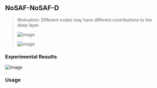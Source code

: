 ## NoSAF-NoSAF-D

> Motivation: Different nodes may have different contributions to the deep layer.
>
> ![image](https://github.com/wslong20/NoSAF-NoSAF-D/assets/103408498/c75ffc59-c907-40e7-b1df-634857928b78)
> 
> ![image](https://github.com/wslong20/NoSAF-NoSAF-D/assets/103408498/24fce978-9756-444d-bd7b-8d6a200516b1)



### Experimental Results

![image](https://github.com/wslong20/NoSAF-NoSAF-D/assets/103408498/7f1edd3b-da52-4fc6-becb-b6fad643f217)



### Usage
